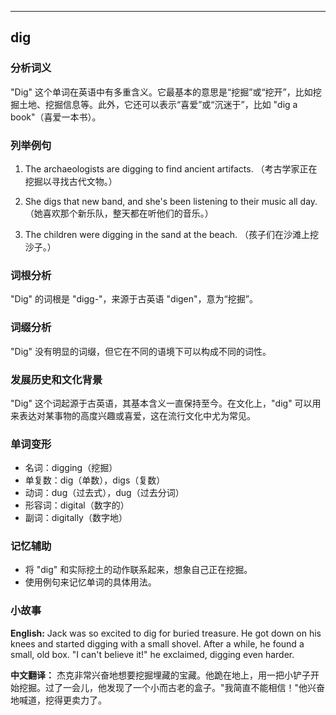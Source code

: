 
---------------
## dig
### 分析词义
"Dig" 这个单词在英语中有多重含义。它最基本的意思是“挖掘”或“挖开”，比如挖掘土地、挖掘信息等。此外，它还可以表示“喜爱”或“沉迷于”，比如 "dig a book"（喜爱一本书）。

### 列举例句
1. The archaeologists are digging to find ancient artifacts.
   （考古学家正在挖掘以寻找古代文物。）
   
2. She digs that new band, and she's been listening to their music all day.
   （她喜欢那个新乐队，整天都在听他们的音乐。）
   
3. The children were digging in the sand at the beach.
   （孩子们在沙滩上挖沙子。）

### 词根分析
"Dig" 的词根是 "digg-"，来源于古英语 "digen"，意为“挖掘”。

### 词缀分析
"Dig" 没有明显的词缀，但它在不同的语境下可以构成不同的词性。

### 发展历史和文化背景
"Dig" 这个词起源于古英语，其基本含义一直保持至今。在文化上，"dig" 可以用来表达对某事物的高度兴趣或喜爱，这在流行文化中尤为常见。

### 单词变形
- 名词：digging（挖掘）
- 单复数：dig（单数），digs（复数）
- 动词：dug（过去式），dug（过去分词）
- 形容词：digital（数字的）
- 副词：digitally（数字地）

### 记忆辅助
- 将 "dig" 和实际挖土的动作联系起来，想象自己正在挖掘。
- 使用例句来记忆单词的具体用法。

### 小故事
**English:**
Jack was so excited to dig for buried treasure. He got down on his knees and started digging with a small shovel. After a while, he found a small, old box. "I can't believe it!" he exclaimed, digging even harder.

**中文翻译：**
杰克非常兴奋地想要挖掘埋藏的宝藏。他跪在地上，用一把小铲子开始挖掘。过了一会儿，他发现了一个小而古老的盒子。"我简直不能相信！"他兴奋地喊道，挖得更卖力了。

